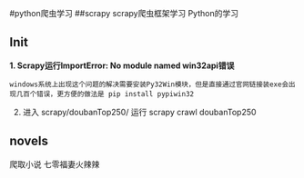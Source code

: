 #python爬虫学习
##scrapy
scrapy爬虫框架学习  Python的学习

## Init

**1. Scrapy运行ImportError: No module named win32api错误**
    
    windows系统上出现这个问题的解决需要安装Py32Win模块，但是直接通过官网链接装exe会出现几百个错误，更方便的做法是 pip install pypiwin32
2. 进入 scrapy/doubanTop250/ 运行 scrapy crawl doubanTop250
## novels
爬取小说 七零福妻火辣辣
